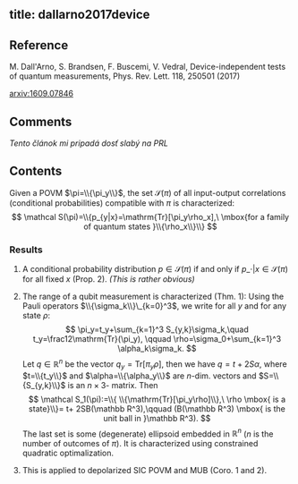 title: dallarno2017device
---

## Reference

M. Dall'Arno, S. Brandsen, F. Buscemi, V. Vedral, Device-independent tests of quantum measurements, Phys. Rev. Lett. 118, 250501 (2017)

[arxiv:1609.07846](https://arxiv.org/abs/1609.07846)

## Comments

*Tento článok mi pripadá dosť slabý na PRL*


##  Contents

Given a POVM $\pi=\\{\pi_y\\}$, the set $\mathcal S(\pi)$ of all input-output correlations (conditional probabilities) compatible with $\pi$  is characterized:
$$
\mathcal S(\pi)=\\{p_{y|x}=\mathrm{Tr}[\pi_y\rho_x],\ \mbox{for a family of quantum states }\\{\rho_x\\}\\}
$$

### Results

1. A conditional probability distribution $p\in \mathcal S(\pi)$ if and only if $p\_{\cdot|x}\in \mathcal S(\pi)$ for all
   fixed $x$ (Prop. 2).  *(This is rather obvious)*

2. The range  of a qubit measurement is characterized (Thm. 1): Using the Pauli operators $\\{\sigma_k\\}\_{k=0}^3$, we
   write for all $y$ and for any state $\rho$:
$$
\pi_y=t_y+\sum_{k=1}^3 S_{y,k}\sigma_k,\quad t_y=\frac12\mathrm{Tr}(\pi_y), \qquad \rho=\sigma_0+\sum_{k=1}^3 \alpha_k\sigma_k.
$$
Let $q\in \mathbb R^n$ be the vector $q_y=\mathrm{Tr}[\pi_y\rho]$, then we have $q=t+2S\alpha$, where $t=\\{t_y\\}$ and
$\alpha=\\{\alpha_y\\}$ are $n$-dim. vectors and $S=\\{S_{y,k}\\}$ is an $n\times 3$- matrix. Then
$$
\mathcal S_1(\pi):=\\{ \\{\mathrm{Tr}[\pi_y\rho]\\},\ \rho \mbox{ is a state}\\}= t+ 2SB(\mathbb R^3),\qquad (B(\mathbb R^3) \mbox{ is the unit ball in }\mathbb R^3).
$$
The last set is some (degenerate)  ellipsoid embedded in $\mathbb R^n$ ($n$ is the number of outcomes of $\pi$). It is characterized using
constrained quadratic optimalization. 

3. This is applied to depolarized SIC POVM and MUB (Coro. 1 and 2).


 

